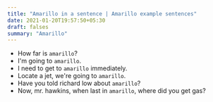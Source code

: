 ```yaml
---
title: "Amarillo in a sentence | Amarillo example sentences"
date: 2021-01-20T19:57:50+05:30
draft: falses
summary: "Amarillo"
---
```

- How far is `amarillo`?
- I'm going to `amarillo`.
- I need to get to `amarillo` immediately.
- Locate a jet, we're going to `amarillo`.
- Have you told richard low about `amarillo`?
- Now, mr. hawkins, when last in `amarillo`, where did you get gas?
                 
